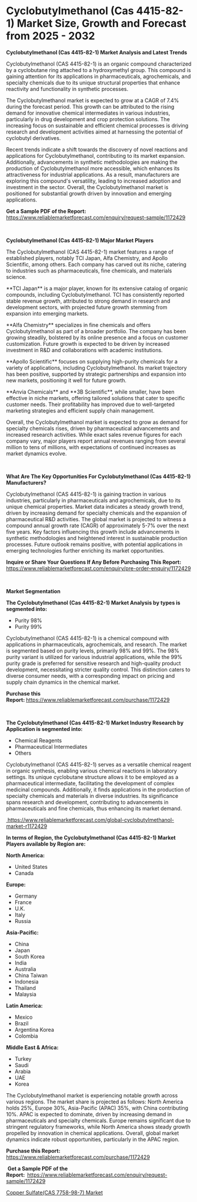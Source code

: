 <p><h1>Cyclobutylmethanol (Cas 4415-82-1) Market Size, Growth and Forecast from 2025 - 2032</h1></p><p><strong>Cyclobutylmethanol (Cas 4415-82-1) Market Analysis and Latest Trends</strong></p>
<p><p>Cyclobutylmethanol (CAS 4415-82-1) is an organic compound characterized by a cyclobutane ring attached to a hydroxymethyl group. This compound is gaining attention for its applications in pharmaceuticals, agrochemicals, and specialty chemicals due to its unique structural properties that enhance reactivity and functionality in synthetic processes.</p><p>The Cyclobutylmethanol market is expected to grow at a CAGR of 7.4% during the forecast period. This growth can be attributed to the rising demand for innovative chemical intermediates in various industries, particularly in drug development and crop protection solutions. The increasing focus on sustainable and efficient chemical processes is driving research and development activities aimed at harnessing the potential of cyclobutyl derivatives.</p><p>Recent trends indicate a shift towards the discovery of novel reactions and applications for Cyclobutylmethanol, contributing to its market expansion. Additionally, advancements in synthetic methodologies are making the production of Cyclobutylmethanol more accessible, which enhances its attractiveness for industrial applications. As a result, manufacturers are exploring this compound's versatility, leading to increased adoption and investment in the sector. Overall, the Cyclobutylmethanol market is positioned for substantial growth driven by innovation and emerging applications.</p></p>
<p><strong>Get a Sample PDF of the Report:&nbsp;</strong> <a href="https://www.reliablemarketforecast.com/enquiry/request-sample/1172429?utm_campaign=2993&utm_medium=2&utm_source=Github&utm_content=ia&utm_term=03042025&utm_id=cyclobutylmethanol-cas-4415-82-1">https://www.reliablemarketforecast.com/enquiry/request-sample/1172429</a></p>
<p>&nbsp;</p>
<p><strong>Cyclobutylmethanol (Cas 4415-82-1) Major Market Players</strong></p>
<p><p>The Cyclobutylmethanol (CAS 4415-82-1) market features a range of established players, notably TCI Japan, Alfa Chemistry, and Apollo Scientific, among others. Each company has carved out its niche, catering to industries such as pharmaceuticals, fine chemicals, and materials science.</p><p>**TCI Japan** is a major player, known for its extensive catalog of organic compounds, including Cyclobutylmethanol. TCI has consistently reported stable revenue growth, attributed to strong demand in research and development sectors, with projected future growth stemming from expansion into emerging markets.</p><p>**Alfa Chemistry** specializes in fine chemicals and offers Cyclobutylmethanol as part of a broader portfolio. The company has been growing steadily, bolstered by its online presence and a focus on customer customization. Future growth is expected to be driven by increased investment in R&D and collaborations with academic institutions.</p><p>**Apollo Scientific** focuses on supplying high-purity chemicals for a variety of applications, including Cyclobutylmethanol. Its market trajectory has been positive, supported by strategic partnerships and expansion into new markets, positioning it well for future growth.</p><p>**Anvia Chemicals** and **3B Scientific**, while smaller, have been effective in niche markets, offering tailored solutions that cater to specific customer needs. Their profitability has improved due to well-targeted marketing strategies and efficient supply chain management.</p><p>Overall, the Cyclobutylmethanol market is expected to grow as demand for specialty chemicals rises, driven by pharmaceutical advancements and increased research activities. While exact sales revenue figures for each company vary, major players report annual revenues ranging from several million to tens of millions, with expectations of continued increases as market dynamics evolve.</p></p>
<p>&nbsp;</p>
<p><strong>What Are The Key Opportunities For Cyclobutylmethanol (Cas 4415-82-1) Manufacturers?</strong></p>
<p><p>Cyclobutylmethanol (CAS 4415-82-1) is gaining traction in various industries, particularly in pharmaceuticals and agrochemicals, due to its unique chemical properties. Market data indicates a steady growth trend, driven by increasing demand for specialty chemicals and the expansion of pharmaceutical R&D activities. The global market is projected to witness a compound annual growth rate (CAGR) of approximately 5-7% over the next five years. Key factors influencing this growth include advancements in synthetic methodologies and heightened interest in sustainable production processes. Future outlook remains positive, with potential applications in emerging technologies further enriching its market opportunities.</p></p>
<p><strong>Inquire or Share Your Questions If Any Before Purchasing This Report:</strong> <a href="https://www.reliablemarketforecast.com/enquiry/pre-order-enquiry/1172429?utm_campaign=2993&utm_medium=2&utm_source=Github&utm_content=ia&utm_term=03042025&utm_id=cyclobutylmethanol-cas-4415-82-1">https://www.reliablemarketforecast.com/enquiry/pre-order-enquiry/1172429</a></p>
<p>&nbsp;</p>
<p><strong>Market Segmentation</strong></p>
<p><strong>The Cyclobutylmethanol (Cas 4415-82-1) Market Analysis by types is segmented into:</strong></p>
<p><ul><li>Purity 98%</li><li>Purity 99%</li></ul></p>
<p><p>Cyclobutylmethanol (CAS 4415-82-1) is a chemical compound with applications in pharmaceuticals, agrochemicals, and research. The market is segmented based on purity levels, primarily 98% and 99%. The 98% purity variant is utilized for various industrial applications, while the 99% purity grade is preferred for sensitive research and high-quality product development, necessitating stricter quality control. This distinction caters to diverse consumer needs, with a corresponding impact on pricing and supply chain dynamics in the chemical market.</p></p>
<p><strong>Purchase this Report:&nbsp;</strong><a href="https://www.reliablemarketforecast.com/purchase/1172429?utm_campaign=2993&utm_medium=2&utm_source=Github&utm_content=ia&utm_term=03042025&utm_id=cyclobutylmethanol-cas-4415-82-1">https://www.reliablemarketforecast.com/purchase/1172429</a></p>
<p>&nbsp;</p>
<p><strong>The Cyclobutylmethanol (Cas 4415-82-1) Market Industry Research by Application is segmented into:</strong></p>
<p><ul><li>Chemical Reagents</li><li>Pharmaceutical Intermediates</li><li>Others</li></ul></p>
<p><p>Cyclobutylmethanol (CAS 4415-82-1) serves as a versatile chemical reagent in organic synthesis, enabling various chemical reactions in laboratory settings. Its unique cyclobutane structure allows it to be employed as a pharmaceutical intermediate, facilitating the development of complex medicinal compounds. Additionally, it finds applications in the production of specialty chemicals and materials in diverse industries. Its significance spans research and development, contributing to advancements in pharmaceuticals and fine chemicals, thus enhancing its market demand.</p></p>
<p><a href="https://www.reliablemarketforecast.com/global-cyclobutylmethanol-market-r1172429?utm_campaign=2993&utm_medium=2&utm_source=Github&utm_content=ia&utm_term=03042025&utm_id=cyclobutylmethanol-cas-4415-82-1">&nbsp;https://www.reliablemarketforecast.com/global-cyclobutylmethanol-market-r1172429</a></p>
<p><strong>In terms of Region, the Cyclobutylmethanol (Cas 4415-82-1) Market Players available by Region are:</strong></p>
<p>
    <p> <strong> North America: </strong>
        <ul>
            <li>United States</li>
            <li>Canada</li>
        </ul>
        </p> 
    <p> <strong> Europe: </strong>
        <ul>
            <li>Germany</li>
            <li>France</li>
            <li>U.K.</li>
            <li>Italy</li>
            <li>Russia</li>
        </ul>
        </p> 
    <p> <strong> Asia-Pacific: </strong>
        <ul>
            <li>China</li>
            <li>Japan</li>
            <li>South Korea</li>
            <li>India</li>
            <li>Australia</li>
            <li>China Taiwan</li>
            <li>Indonesia</li>
            <li>Thailand</li>
            <li>Malaysia</li>
        </ul>
        </p> 
    <p> <strong> Latin America: </strong>
        <ul>
            <li>Mexico</li>
            <li>Brazil</li>
            <li>Argentina Korea</li>
            <li>Colombia</li>
        </ul>
        </p> 
    <p> <strong> Middle East & Africa: </strong>
        <ul>
            <li>Turkey</li>
            <li>Saudi</li>
            <li>Arabia</li>
            <li>UAE</li>
            <li>Korea</li>
        </ul>
    </p>
    </p>
<p><p>The Cyclobutylmethanol market is experiencing notable growth across various regions. The market share is projected as follows: North America holds 25%, Europe 30%, Asia-Pacific (APAC) 35%, with China contributing 10%. APAC is expected to dominate, driven by increasing demand in pharmaceuticals and specialty chemicals. Europe remains significant due to stringent regulatory frameworks, while North America shows steady growth propelled by innovation in chemical applications. Overall, global market dynamics indicate robust opportunities, particularly in the APAC region.</p></p>
<p><strong>Purchase this Report: </strong><a href="https://www.reliablemarketforecast.com/purchase/1172429?utm_campaign=2993&utm_medium=2&utm_source=Github&utm_content=ia&utm_term=03042025&utm_id=cyclobutylmethanol-cas-4415-82-1">https://www.reliablemarketforecast.com/purchase/1172429</a></p>
<p>&nbsp;<strong>Get a Sample PDF of the Report:&nbsp;&nbsp;</strong><a href="https://www.reliablemarketforecast.com/enquiry/request-sample/1172429?utm_campaign=2993&utm_medium=2&utm_source=Github&utm_content=ia&utm_term=03042025&utm_id=cyclobutylmethanol-cas-4415-82-1">https://www.reliablemarketforecast.com/enquiry/request-sample/1172429</a></p>
<p><strong></strong></p>
<p><p><a href="https://github.com/xtysizov/Market-Research-Report-List-1/blob/main/copper-sulfatecas-7758-98-7-market.md?utm_campaign=2993&utm_medium=2&utm_source=Github&utm_content=ia&utm_term=03042025&utm_id=cyclobutylmethanol-cas-4415-82-1">Copper Sulfate(CAS 7758-98-7) Market</a></p></p>